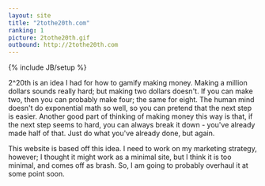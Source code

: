 ```yaml
---
layout: site
title: "2tothe20th.com"
ranking: 1
picture: 2tothe20th.gif
outbound: http://2tothe20th.com
---
```

{% include JB/setup %}

2^20th is an idea I had for how to gamify making money. Making a million dollars sounds really hard; but making two dollars doesn't. If you can make two, then you can probably make four; the same for eight. The human mind doesn't do exponential math so well, so you can pretend that the next step is easier. Another good part of thinking of making money this way is that, if the next step seems to hard, you can always break it down - you've already made half of that. Just do what you've already done, but again.

This website is based off this idea. I need to work on my marketing strategy, however; I thought it might work as a minimal site, but I think it is too minimal, and comes off as brash. So, I am going to probably overhaul it at some point soon.